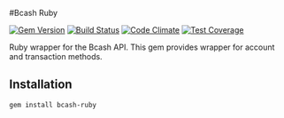 #Bcash Ruby

[![Gem
Version](http://img.shields.io/gem/v/bcash-ruby.svg)](https://rubygems.org/gems/bcash-ruby)
[![Build Status](https://travis-ci.org/minestore/bcash-ruby.svg?branch=master)](https://travis-ci.org/minestore/bcash-ruby)
[![Code Climate](https://codeclimate.com/github/minestore/bcash-ruby/badges/gpa.svg)](https://codeclimate.com/github/minestore/bcash-ruby)
[![Test Coverage](https://codeclimate.com/github/minestore/bcash-ruby/badges/coverage.svg)](https://codeclimate.com/github/minestore/bcash-ruby)

Ruby wrapper for the Bcash API. This gem provides wrapper for account and
transaction methods.

## Installation
    gem install bcash-ruby

